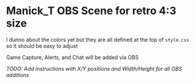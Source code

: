# Manick_T OBS Scene for retro 4:3 size

I dunno about the colors yet but they are all defined at the top of `style.css` so it should be easy to adjust

Game Capture, Alerts, and Chat will be added via OBS

_TODO: Add instructions with X/Y positions and Width/Height for all OBS additions_